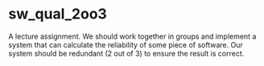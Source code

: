 # sw_qual_2oo3

A lecture assignment. We should work together in groups and implement a system that can calculate the reliability of some piece of software.
Our system should be redundant (2 out of 3) to ensure the result is correct.
